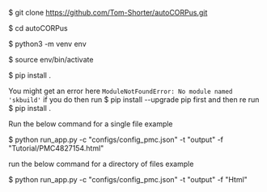$ git clone https://github.com/Tom-Shorter/autoCORPus.git

$ cd autoCORPus

$ python3 -m venv env

$ source env/bin/activate

$ pip install .

You might get an error here `ModuleNotFoundError: No module named 'skbuild'` if you do then run $ pip install --upgrade pip first and then re run $ pip install .

Run the below command for a single file example

$ python run_app.py -c "configs/config_pmc.json" -t "output" -f "Tutorial/PMC4827154.html" 

run the below command for a directory of files example

$  python run_app.py -c "configs/config_pmc.json" -t "output" -f "Html" 


